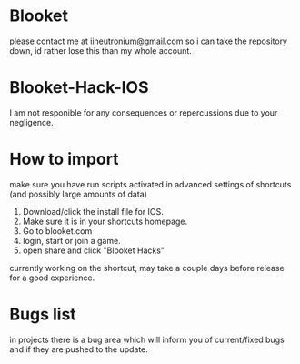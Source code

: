 # Blooket
please contact me at iineutronium@gmail.com so i can take the repository down, id rather lose this than my whole account.

# Blooket-Hack-IOS 
I am not responible for any consequences or repercussions due to your negligence. 

# How to import
make sure you have run scripts activated in advanced settings of shortcuts (and possibly large amounts of data)
1. Download/click the install file for IOS.
2. Make sure it is in your shortcuts homepage.
3. Go to blooket.com
4. login, start or join a game.
5. open share and click "Blooket Hacks"

currently working on the shortcut, may take a couple days before release for a good experience.

# Bugs list
in projects there is a bug area which will inform you of current/fixed bugs and if they are pushed to the update.
